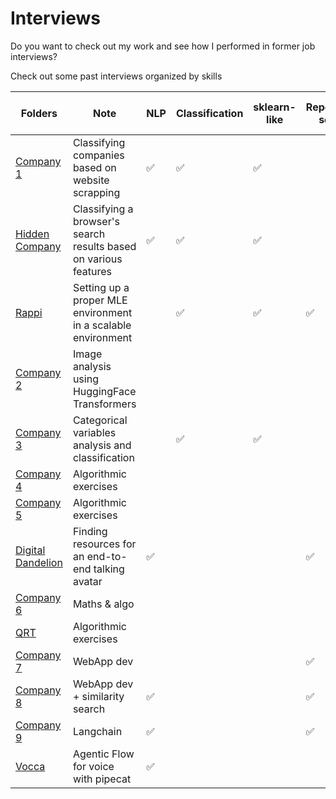 # Interviews

Do you want to check out my work and see how I performed in former job interviews?

Check out some past interviews organized by skills

| Folders   |  Note | NLP  | Classification | sklearn-like | Repository setup| Core algorithmic Hackerank/Leetcode-like| OOP| CV |Agentic AI |
|---|---|---| --- | --- | ---|---|---|---|---|
| [Company 1](company1/)   | Classifying companies based on website scrapping  | ✅|✅|✅||||||
| [Hidden Company](text_classification/)   | Classifying a browser's search results based on various features  | ✅|✅|✅|||✅|||
| [Rappi](Rappi/)   | Setting up a proper MLE environment in a scalable environment  | |✅|✅|✅||✅|||
| [Company 2](company2/)   | Image analysis using HuggingFace Transformers  | ||||||✅||
|[Company 3](company3/)   | Categorical variables analysis and classification  ||✅|✅||||||
|[Company 4](company4/)   | Algorithmic exercises  |||||✅||||
|[Company 5](company5/)   | Algorithmic exercises  |||||✅||||
|[Digital Dandelion](digital%20dandelion/)   | Finding resources for an end-to-end talking avatar  |✅|||✅|||✅||
|[Company 6](company6/)   | Maths & algo  |||||✅||||
|[QRT](QRT/)   | Algorithmic exercises  |||||✅||||
|[Company 7](company7/README.md)   | WebApp dev  ||||✅|||||
|[Company 8](company8/README.md)   | WebApp dev + similarity search |✅|||✅||✅|||
|[Company 9](company9/README.md)   | Langchain  |✅|||✅|||||
|[Vocca](vocca_test/README.md)   | Agentic Flow for voice with pipecat |✅||||✅|✅||✅|
